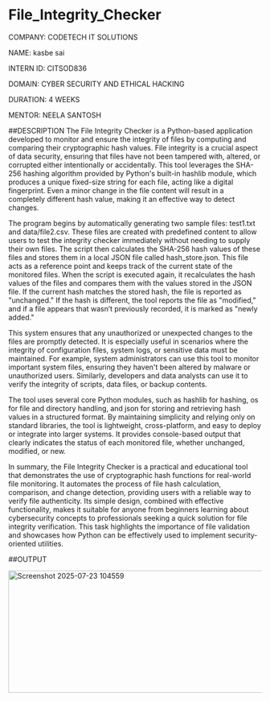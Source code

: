 # File_Integrity_Checker

COMPANY: CODETECH IT SOLUTIONS

NAME: kasbe sai

INTERN ID: CITSOD836

DOMAIN: CYBER SECURITY AND ETHICAL HACKING

DURATION: 4 WEEKS

MENTOR: NEELA SANTOSH

##DESCRIPTION The File Integrity Checker is a Python-based application developed to monitor and ensure the integrity of files by computing and comparing their cryptographic hash values. File integrity is a crucial aspect of data security, ensuring that files have not been tampered with, altered, or corrupted either intentionally or accidentally. This tool leverages the SHA-256 hashing algorithm provided by Python's built-in hashlib module, which produces a unique fixed-size string for each file, acting like a digital fingerprint. Even a minor change in the file content will result in a completely different hash value, making it an effective way to detect changes.

The program begins by automatically generating two sample files: test1.txt and data/file2.csv. These files are created with predefined content to allow users to test the integrity checker immediately without needing to supply their own files. The script then calculates the SHA-256 hash values of these files and stores them in a local JSON file called hash_store.json. This file acts as a reference point and keeps track of the current state of the monitored files. When the script is executed again, it recalculates the hash values of the files and compares them with the values stored in the JSON file. If the current hash matches the stored hash, the file is reported as "unchanged." If the hash is different, the tool reports the file as "modified," and if a file appears that wasn’t previously recorded, it is marked as "newly added."

This system ensures that any unauthorized or unexpected changes to the files are promptly detected. It is especially useful in scenarios where the integrity of configuration files, system logs, or sensitive data must be maintained. For example, system administrators can use this tool to monitor important system files, ensuring they haven't been altered by malware or unauthorized users. Similarly, developers and data analysts can use it to verify the integrity of scripts, data files, or backup contents.

The tool uses several core Python modules, such as hashlib for hashing, os for file and directory handling, and json for storing and retrieving hash values in a structured format. By maintaining simplicity and relying only on standard libraries, the tool is lightweight, cross-platform, and easy to deploy or integrate into larger systems. It provides console-based output that clearly indicates the status of each monitored file, whether unchanged, modified, or new.

In summary, the File Integrity Checker is a practical and educational tool that demonstrates the use of cryptographic hash functions for real-world file monitoring. It automates the process of file hash calculation, comparison, and change detection, providing users with a reliable way to verify file authenticity. Its simple design, combined with effective functionality, makes it suitable for anyone from beginners learning about cybersecurity concepts to professionals seeking a quick solution for file integrity verification. This task highlights the importance of file validation and showcases how Python can be effectively used to implement security-oriented utilities.

##OUTPUT

<img width="573" height="243" alt="Screenshot 2025-07-23 104559" src="https://github.com/user-attachments/assets/6f76c98d-b867-4bbf-a628-7d43760e58c0" />
